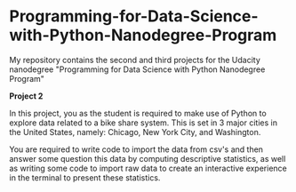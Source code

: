 # Programming-for-Data-Science-with-Python-Nanodegree-Program
My repository contains the second and third projects for the Udacity nanodegree "Programming for Data Science with Python Nanodegree Program"


**Project 2**

In this project, you as the student is required to make use of Python to explore data related to a bike share system. 
This is set in 3 major cities in the United States, namely:
Chicago, 
New York City, and 
Washington. 

You are required to write code to import the data from csv's and then answer some question this data by computing descriptive statistics, as well as writing some code to import raw data to create an interactive experience in the terminal to present these statistics.
